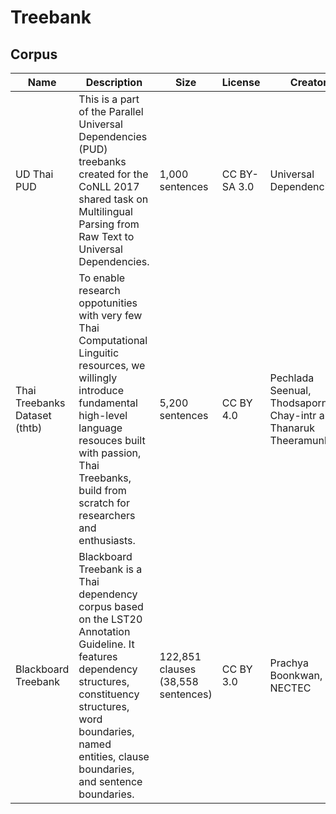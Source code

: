 # Treebank

## Corpus

| Name                          | Description                                                  | Size                               | License      | Creator                                                      | Download                                                     |
| ----------------------------- | ------------------------------------------------------------ | ---------------------------------- | ------------ | ------------------------------------------------------------ | ------------------------------------------------------------ |
| UD Thai PUD                   | This is a part of the Parallel Universal Dependencies (PUD) treebanks created for the CoNLL 2017 shared task on Multilingual Parsing from Raw Text to Universal Dependencies. | 1,000 sentences                    | CC BY-SA 3.0 | Universal Dependencies                                       | [GitHub](https://github.com/UniversalDependencies/UD_Thai-PUD) |
| Thai Treebanks Dataset (thtb) | To enable research oppotunities with very few Thai Computational Linguitic resources, we willingly introduce fundamental high-level language resouces built with passion, Thai Treebanks, build from scratch for researchers and enthusiasts. | 5,200 sentences                    | CC BY 4.0    | Pechlada Seenual, Thodsaporn Chay-intr and Thanaruk Theeramunkong | [GitHub](https://github.com/tchayintr/thtb)                  |
| Blackboard Treebank           | Blackboard Treebank is a Thai dependency corpus based on the LST20 Annotation Guideline. It features dependency structures, constituency structures, word boundaries, named entities, clause boundaries, and sentence boundaries. | 122,851 clauses (38,558 sentences) | CC BY 3.0    | Prachya Boonkwan, NECTEC                                     | [bitbucket](https://bitbucket.org/kaamanita/blackboard-treebank/) |